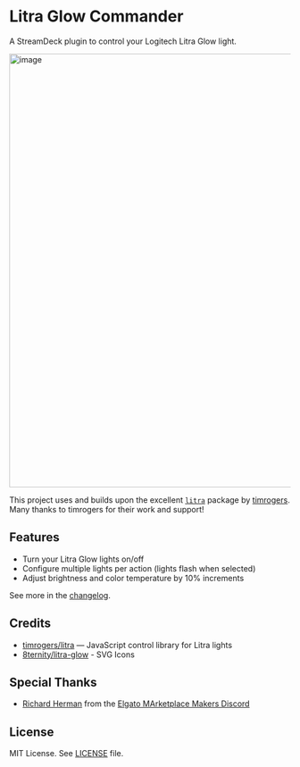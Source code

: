 # Litra Glow Commander

A StreamDeck plugin to control your Logitech Litra Glow light.

<img width="700" height="777" alt="image" src="https://github.com/user-attachments/assets/4a8235a8-be1d-4f65-8619-b1a4a6602432" />

This project uses and builds upon the excellent [`litra`](https://github.com/timrogers/litra) package by [timrogers](https://github.com/timrogers).  
Many thanks to timrogers for their work and support!

## Features
 - Turn your Litra Glow lights on/off
 - Configure multiple lights per action (lights flash when selected)
 - Adjust brightness and color temperature by 10% increments

See more in the [changelog](CHANGELOG.md).

## Credits

- [timrogers/litra](https://github.com/timrogers/litra) — JavaScript control library for Litra lights
- [8ternity/litra-glow](https://github.com/8ternity/litra-glow/) - SVG Icons

## Special Thanks
- [Richard Herman](https://github.com/GeekyEggo) from the [Elgato MArketplace Makers Discord](https://discord.gg/GehBUcu627)

## License
MIT License. See [LICENSE](LICENSE) file.

